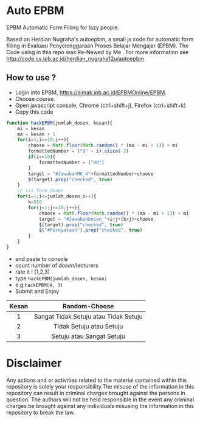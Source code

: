 Auto EPBM
=========

EPBM Automatic Form Filling for lazy people.

Based on Herdian Nugraha's autoepbm, a small js code for automatic form filling in Evaluasi Penyelenggaraan Proses Belajar Mengajar (EPBM). The Code using in this repo was Re-Newed by Me . For more information see http://code.cs.ipb.ac.id/herdian_nugraha12u/autoepbm

How to use ?
------------

* Login into EPBM, https://simak.ipb.ac.id/EPBMOnline/EPBM.
* Choose course.
* Open javascript console, Chrome (ctrl+shift+j), Firefox (ctrl+shift+k)
* Copy this code 

```javascript
function hackEPBM(jumlah_dosen, kesan){
	mi = kesan
	ma = kesan + 1
	for(i=1;i<=10;i++){
		choose = Math.floor(Math.random() * (ma - mi + 1)) + mi
		formattedNumber = ("8" + i).slice(-2)
		if(i==10){
			formattedNumber = ("90")
		}
		target = "#JawabanMK_4"+formattedNumber+choose
		$(target).prop("checked", true)
	}
	// isi form dosen
	for(i=1;i<=jumlah_dosen;i++){
		k=550
		for(j=1;j<=10;j++){
			choose = Math.floor(Math.random() * (ma - mi + 1)) + mi
			target = "#JawabanDosen_"+i+j+(k+j)+choose
			$(target).prop("checked", true)
			$("#Pernyataan").prop("checked", true)
		}
	}
}

```
* and paste to console
* count number of *dosen*/lecturers
* rate it ! (1,2,3)
* type `hackEPBM(jumlah_dosen, kesan)`
* e.g `hackEPBM(4, 3)`
* Submit and Enjoy

| Kesan         | Random-Choose                         |
| :------------:|:-------------------------------------:|
| 1             | Sangat Tidak Setuju atau Tidak Setuju |
| 2             | Tidak Setuju atau Setuju              |
| 3             | Setuju atau Sangat Setuju             |

Disclaimer
==========

Any actions and or activities related to the material contained within this repository is solely your responsibility.The misuse of the information in this repository can result in criminal charges brought against the persons in question. The authors will not be held responsible in the event any criminal charges be brought against any individuals misusing the information in this repository to break the law.